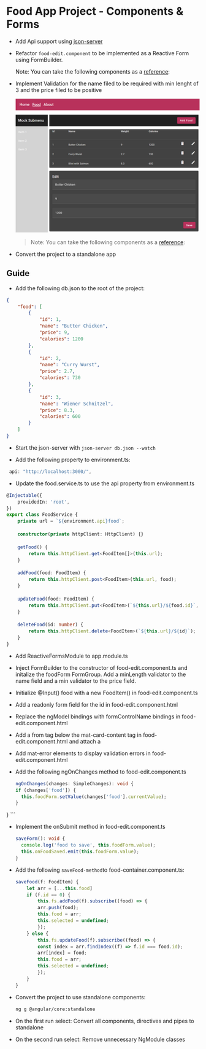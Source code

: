 # Food App Project - Components & Forms

- Add Api support using [json-server](https://github.com/typicode/json-server)

- Refactor `food-edit.component` to be implemented as a Reactive Form using FormBuilder.

    Note: You can take the following components as a [reference](https://github.com/arambazamba/ng-adv/tree/main/demos/02-components-forms/component-forms/src/app/demos/samples/forms-builder):

- Implement Validation for the name filed to be required with min lenght of 3 and the price filed to be positive

    ![edit-form](_images/edit-form.png)

    > Note: You can take the following components as a [reference](https://github.com/arambazamba/ng-adv/tree/main/demos/02-components-forms/component-forms/src/app/demos/samples/validaton-intro):


- Convert the project to a standalone app

## Guide

-   Add the following db.json to the root of the project:

```json
{
    "food": [
        {
            "id": 1,
            "name": "Butter Chicken",
            "price": 9,
            "calories": 1200
        },
        {
            "id": 2,
            "name": "Curry Wurst",
            "price": 2.7,
            "calories": 730
        },
        {
            "id": 3,
            "name": "Wiener Schnitzel",
            "price": 8.3,
            "calories": 600
        }
    ]
}
```

-   Start the json-server with `json-server db.json --watch`

-   Add the following property to environment.ts:

```typescript
 api: "http://localhost:3000/",
```

-   Update the food.service.ts to use the api property from environment.ts

```typescript
@Injectable({
    providedIn: 'root',
})
export class FoodService {
    private url = `${environment.api}food`;

    constructor(private httpClient: HttpClient) {}

    getFood() {
        return this.httpClient.get<FoodItem[]>(this.url);
    }

    addFood(food: FoodItem) {
        return this.httpClient.post<FoodItem>(this.url, food);
    }

    updateFood(food: FoodItem) {
        return this.httpClient.put<FoodItem>(`${this.url}/${food.id}`, food);
    }

    deleteFood(id: number) {
        return this.httpClient.delete<FoodItem>(`${this.url}/${id}`);
    }
}
```

-   Add ReactiveFormsModule to app.module.ts

-   Inject FormBuilder to the constructor of food-edit.component.ts and initalize the foodForm FormGroup. Add a minLength validator to the name field and a min validator to the price field.

-   Initialize @Input() food with a new FoodItem() in food-edit.component.ts

-   Add a readonly form field for the id in food-edit.component.html

-   Replace the ngModel bindings with formControlName bindings in food-edit.component.html

-   Add a from tag below the mat-card-content tag in food-edit.component.html and attach a

-   Add mat-error elements to display validation errors in food-edit.component.html

-   Add the following ngOnChanges method to food-edit.component.ts

    ```typescript
    ngOnChanges(changes: SimpleChanges): void {
    if (changes['food']) {
      this.foodForm.setValue(changes['food'].currentValue);
    }
  }
    ```

-   Implement the onSubmit method in food-edit.component.ts

    ```typescript
    saveForm(): void {
      console.log('food to save', this.foodForm.value);
      this.onFoodSaved.emit(this.foodForm.value);
    }
    ```

-   Add the following `saveFood-method`to food-container.component.ts:

    ```typescript
    saveFood(f: FoodItem) {
        let arr = [...this.food]
        if (f.id == 0) {
            this.fs.addFood(f).subscribe((food) => {
            arr.push(food);
            this.food = arr;
            this.selected = undefined;
            });
        } else {
            this.fs.updateFood(f).subscribe((food) => {
            const index = arr.findIndex((f) => f.id === food.id);
            arr[index] = food;
            this.food = arr;
            this.selected = undefined;
            });
        }
    }
    ```

- Convert the project to use standalone components:    

    ```bash
    ng g @angular/core:standalone
    ```

- On the first run select: Convert all components, directives and pipes to standalone

- On the second run select: Remove unnecessary NgModule classes